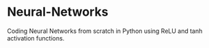 # Neural-Networks
 Coding Neural Networks from scratch in Python using ReLU and tanh activation functions.
 

